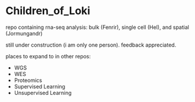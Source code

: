 # Children_of_Loki
repo containing rna-seq analysis: bulk (Fenrir), single cell (Hel), and spatial (Jormungandr)

still under construction (i am only one person). feedback appreciated. 

places to expand to in other repos:
- WGS
- WES
- Proteomics
- Supervised Learning
- Unsupervised Learning
